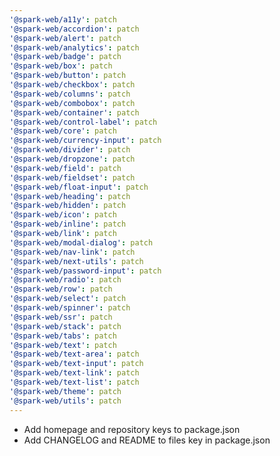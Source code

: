 ```yaml
---
'@spark-web/a11y': patch
'@spark-web/accordion': patch
'@spark-web/alert': patch
'@spark-web/analytics': patch
'@spark-web/badge': patch
'@spark-web/box': patch
'@spark-web/button': patch
'@spark-web/checkbox': patch
'@spark-web/columns': patch
'@spark-web/combobox': patch
'@spark-web/container': patch
'@spark-web/control-label': patch
'@spark-web/core': patch
'@spark-web/currency-input': patch
'@spark-web/divider': patch
'@spark-web/dropzone': patch
'@spark-web/field': patch
'@spark-web/fieldset': patch
'@spark-web/float-input': patch
'@spark-web/heading': patch
'@spark-web/hidden': patch
'@spark-web/icon': patch
'@spark-web/inline': patch
'@spark-web/link': patch
'@spark-web/modal-dialog': patch
'@spark-web/nav-link': patch
'@spark-web/next-utils': patch
'@spark-web/password-input': patch
'@spark-web/radio': patch
'@spark-web/row': patch
'@spark-web/select': patch
'@spark-web/spinner': patch
'@spark-web/ssr': patch
'@spark-web/stack': patch
'@spark-web/tabs': patch
'@spark-web/text': patch
'@spark-web/text-area': patch
'@spark-web/text-input': patch
'@spark-web/text-link': patch
'@spark-web/text-list': patch
'@spark-web/theme': patch
'@spark-web/utils': patch
---
```


- Add homepage and repository keys to package.json
- Add CHANGELOG and README to files key in package.json
